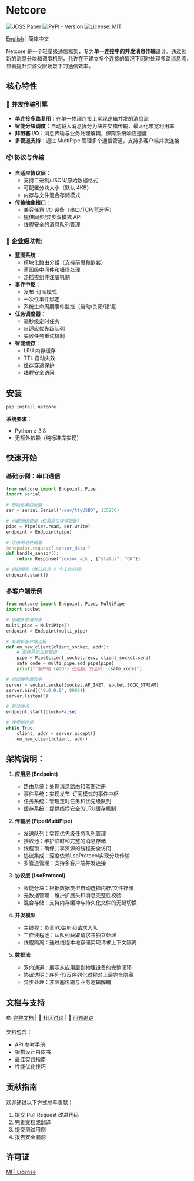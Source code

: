 # Netcore

[![JOSS Paper](https://joss.theoj.org/papers/08b1c73b184c1341f51e01ee052647ae/status.svg)](https://joss.theoj.org/papers/08b1c73b184c1341f51e01ee052647ae) ![PyPI - Version](https://img.shields.io/pypi/v/netcore?label=PyPI&color=green) ![License: MIT](https://img.shields.io/badge/License-MIT-yellow.svg)

[English](README.md) | 简体中文

Netcore 是一个轻量级通信框架，专为**单一连接中的并发消息传输**设计。通过创新的消息分块和调度机制，允许在不建立多个连接的情况下同时处理多路消息流，显著提升资源受限场景下的通信效率。

## 核心特性

### 🚀 并发传输引擎
- **单连接多路复用**：在单一物理连接上实现逻辑并发的消息流
- **智能分块调度**：自动将大消息拆分为块并交错传输，最大化带宽利用率
- **非阻塞 I/O**：消息传输与业务处理解耦，保障系统响应速度
- **多管道支持**：通过 MultiPipe 管理多个通信管道，支持多客户端并发连接

### 📦 协议与传输
- **自适应协议层**：
  - 支持二进制/JSON/原始数据格式
  - 可配置分块大小（默认 4KB）
  - 内存与文件混合存储模式
- **传输抽象接口**：
  - 兼容任意 I/O 设备（串口/TCP/蓝牙等）
  - 提供同步/异步双模式 API
  - 线程安全的消息队列管理

### 🧩 企业级功能
- **蓝图系统**：
  - 模块化路由分组（支持前缀和嵌套）
  - 蓝图级中间件和错误处理
  - 热插拔组件注册机制
- **事件中枢**：
  - 发布-订阅模式
  - 一次性事件绑定
  - 系统生命周期事件监控（启动/关闭/错误）
- **任务调度器**：
  - 毫秒级定时任务
  - 自适应优先级队列
  - 失败任务重试机制
- **智能缓存**：
  - LRU 内存缓存
  - TTL 自动失效
  - 缓存穿透保护
  - 线程安全访问

## 安装

```bash
pip install netcore
```

**系统要求**：
- Python ≥ 3.8
- 无额外依赖（纯标准库实现）

## 快速开始

### 基础示例：串口通信
```python
from netcore import Endpoint, Pipe
import serial

# 初始化串口设备
ser = serial.Serial('/dev/ttyUSB0', 115200)

# 创建通信管道（仅需提供读写函数）
pipe = Pipe(ser.read, ser.write)
endpoint = Endpoint(pipe)

# 注册消息处理器
@endpoint.request('sensor_data')
def handle_sensor():
    return Response('sensor_ack', {"status": "OK"})

# 启动服务（默认启用 4 个工作线程）
endpoint.start()
```

### 多客户端示例
```python
from netcore import Endpoint, Pipe, MultiPipe
import socket

# 创建多管道对象
multi_pipe = MultiPipe()
endpoint = Endpoint(multi_pipe)

# 处理新客户端连接
def on_new_client(client_socket, addr):
    # 创建并添加新管道
    pipe = Pipe(client_socket.recv, client_socket.send)
    safe_code = multi_pipe.add_pipe(pipe)
    print(f"客户端 {addr} 已连接，安全码: {safe_code}")

# 启动服务器监听
server = socket.socket(socket.AF_INET, socket.SOCK_STREAM)
server.bind(('0.0.0.0', 8080))
server.listen(5)

# 启动端点
endpoint.start(block=False)

# 接受新连接
while True:
    client, addr = server.accept()
    on_new_client(client, addr)
```

## 架构说明：
1. **应用层 (Endpoint)**  
   - 路由系统：处理消息路由和蓝图注册
   - 事件系统：实现发布-订阅模式的事件中枢
   - 任务系统：管理定时任务和优先级队列
   - 缓存系统：提供线程安全的LRU缓存机制

2. **传输层 (Pipe/MultiPipe)**  
   - 发送队列：实现优先级任务队列管理
   - 接收池：维护临时和完整的消息存储
   - 线程锁：确保共享资源的线程安全访问
   - 协议集成：深度依赖LsoProtocol实现分块传输
   - 多管道管理：支持多客户端并发连接

3. **协议层 (LsoProtocol)**  
   - 智能分块：根据数据类型自动选择内存/文件存储
   - 元数据管理：维护扩展头和消息完整性校验
   - 混合存储：支持内存缓冲与持久化文件的无缝切换

4. **并发模型**  
   - 主线程：负责I/O监听和请求入队
   - 工作线程池：从队列获取请求并独立处理
   - 线程隔离：通过线程本地存储实现请求上下文隔离

5. **数据流**  
   - 双向通道：展示从应用层到物理设备的完整闭环
   - 协议透明：序列化/反序列化过程对上层完全隐藏
   - 异步处理：非阻塞传输与业务逻辑解耦

## 文档与支持

📚 [完整文档](https://netcore.acdp.top) | 💬 [社区讨论](https://github.com/A03HCY/Netcore/discussions) | 🐛 [问题追踪](https://github.com/A03HCY/Netcore/issues)

文档包含：
- API 参考手册
- 架构设计白皮书
- 最佳实践指南
- 性能优化技巧

## 贡献指南

欢迎通过以下方式参与贡献：
1. 提交 Pull Request 改进代码
2. 完善文档或翻译
3. 提交测试用例
4. 报告安全漏洞

## 许可证

[MIT License](LICENSE)